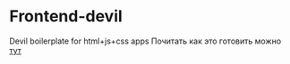 # Frontend-devil
Devil boilerplate for html+js+css apps
Почитать как это готовить можно [тут](http://habrahabr.ru/post/250569/ "Readme")
